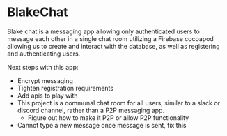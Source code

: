 # BlakeChat
Blake chat is a messaging app allowing only authenticated users to message each other in a single chat room utilizing a Firebase cocoapod allowing us to create and interact with the database, as well as registering and authenticating users.

Next steps with this app:

* Encrypt messaging
* Tighten registration requirements
* Add apis to play with
* This project is a communal chat room for all users, similar to a slack or discord channel, rather than a P2P messaging app.
    * Figure out how to make it P2P or allow P2P functionality
* Cannot type a new message once message is sent, fix this
